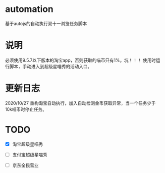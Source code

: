# automation
基于autojs的自动执行双十一浏览任务脚本

# 说明
必须使用9.5.7以下版本的淘宝app，否则获取的喵币只有1%，坑！！！
使用时运行脚本，手动进入到超级星喵秀的活动入口。

# 更新日志
2020/10/27 重构淘宝自动执行，加入自动检测金币获取异常，当一个任务少于10k喵币时停止任务。

# TODO
- [x] 淘宝超级星喵秀

- [ ] 支付宝超级星喵秀
- [ ] 京东全民营业